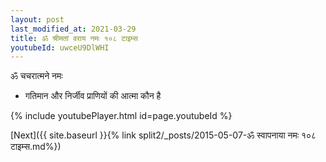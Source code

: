 ```yaml
---
layout: post
last_modified_at: 2021-03-29
title: ॐ श्रीमतां वराय नमः १०८ टाइम्स
youtubeId: uwceU9DlWHI
---
```

 
 
 ॐ चचरात्मने नमः  
 
 -  गतिमान और निर्जीव प्राणियों की आत्मा कौन है 
 
  
 
  
 
 
 
 
 
 


{% include youtubePlayer.html id=page.youtubeId %}
 
[Next]({{ site.baseurl }}{% link  split2/_posts/2015-05-07-ॐ स्वापनाया नमः १०८ टाइम्स.md%})
 
